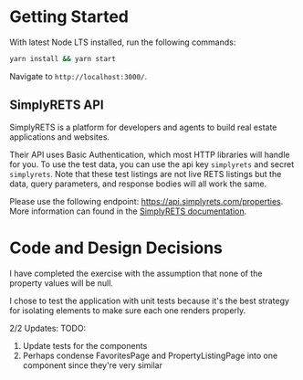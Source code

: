 # Getting Started

With latest Node LTS installed, run the following commands:

```sh
yarn install && yarn start 
```

Navigate to `http://localhost:3000/`.

## SimplyRETS API

SimplyRETS is a platform for developers and agents to build real estate
applications and websites.

Their API uses Basic Authentication, which most HTTP libraries will handle for
you. To use the test data, you can use the api key `simplyrets` and secret
`simplyrets`. Note that these test listings are not live RETS listings but the
data, query parameters, and response bodies will all work the same.

Please use the following endpoint: https://api.simplyrets.com/properties. More
information can found in the [SimplyRETS
documentation](https://docs.simplyrets.com/api/index.html#/Listings/get_properties).

# Code and Design Decisions

I have completed the exercise with the assumption that none of the property values will be null.

I chose to test the application with unit tests because it's the best strategy for isolating elements to make sure each one renders properly.

2/2 Updates:
TODO:
1. Update tests for the components
2. Perhaps condense FavoritesPage and PropertyListingPage into one component since they're very similar
